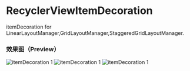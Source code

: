# RecyclerViewItemDecoration
itemDecoration for LinearLayoutManager,GridLayoutManager,StaggeredGridLayoutManager.

### 效果图（Preview）

![itemDecoration 1](https://github.com/zyyoona7/RecyclerViewItemDecoration/blob/master/preview/linear.gif)
![itemDecoration 1](https://github.com/zyyoona7/RecyclerViewItemDecoration/blob/master/preview/grid.gif)
![itemDecoration 1](https://github.com/zyyoona7/RecyclerViewItemDecoration/blob/master/preview/staggered_grid.gif)
